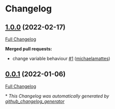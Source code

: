 # Changelog

## [1.0.0](https://github.com/T-Systems-MMS/terraform-azurerm-kubernetes-cluster/tree/1.0.0) (2022-02-17)

[Full Changelog](https://github.com/T-Systems-MMS/terraform-azurerm-kubernetes-cluster/compare/0.0.1...1.0.0)

**Merged pull requests:**

- change variable behaviour [\#1](https://github.com/T-Systems-MMS/terraform-azurerm-kubernetes-cluster/pull/1) ([michaelamattes](https://github.com/michaelamattes))

## [0.0.1](https://github.com/T-Systems-MMS/terraform-azurerm-kubernetes-cluster/tree/0.0.1) (2022-01-06)

[Full Changelog](https://github.com/T-Systems-MMS/terraform-azurerm-kubernetes-cluster/compare/95c5efbb17115d7abb04f3a62000f47bc1e1cb97...0.0.1)



\* *This Changelog was automatically generated by [github_changelog_generator](https://github.com/github-changelog-generator/github-changelog-generator)*
